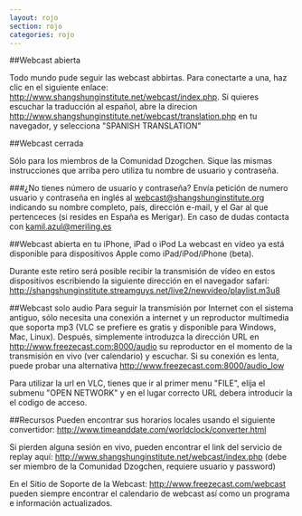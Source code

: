 ```yaml
---
layout: rojo
section: rojo
categories: rojo
--- 
```

##Webcast abierta

Todo mundo pude seguir las webcast abbirtas. Para conectarte a una, haz clic en el siguiente enlace: <http://www.shangshunginstitute.net/webcast/index.php>.
Si quieres escuchar la traducción al español, abre la direcion <http://www.shangshunginstitute.net/webcast/translation.php> en tu navegador, y selecciona "SPANISH TRANSLATION"

##Webcast cerrada

Sólo para los miembros de la Comunidad Dzogchen. Sique las mismas instrucciones que arriba pero utiliza tu nombre de usuario y contraseña.

###¿No tienes número de usuario y contraseña?
Envía petición de numero usuario y contraseña en inglés al webcast@shangshunginstitute.org indicando su nombre completo, país, dirección e-mail, y el Gar al que pertenceces (si resides en España es Merigar). En caso de dudas contacta con kamil.azul@meriling.es

##Webcast abierta en tu iPhone, iPad o iPod
La webcast en vídeo ya está disponible para dispositivos Apple como iPad/iPod/iPhone (beta).

Durante este retiro será posible recibir la transmisión de vídeo en estos dispositivos escribiendo la siguiente dirección en el navegador safari:
<http://shangshunginstitute.streamguys.net/live2/newvideo/playlist.m3u8>

##Webcast solo audio
Para seguir la transmisión por Internet con el sistema antiguo, sólo necesita una conexión a internet y un reproductor multimedia que soporta mp3 (VLC se prefiere es gratis y disponible para Windows, Mac, Linux).
Después, simplemente introduzca la dirección URL en <http://www.freezecast.com:8000/audio> su reproductor en el momento de la transmisión en vivo (ver calendario) y escuchar.
Si su conexión es lenta, puede probar una alternativa <http://www.freezecast.com:8000/audio_low>

Para utilizar la url en VLC, tienes que ir al primer  menu "FILE", elija el submenu "OPEN NETWORK"  y en el lugar correcto URL  debera introducir la el codigo de acceso.

##Recursos
Pueden encontrar sus horarios locales usando el siguiente convertidor: <http://www.timeanddate.com/worldclock/converter.html>

Si pierden alguna sesión en vivo, pueden encontrar el link del servicio de replay aquí: <http://www.shangshunginstitute.net/webcast/index.php> (debe ser miembro de la Comunidad Dzogchen, requiere usuario y password)

En el Sitio de Soporte de la Webcast: <http://www.freezecast.com/webcast> pueden siempre encontrar el calendario de webcast  así como un programa e información actualizados.